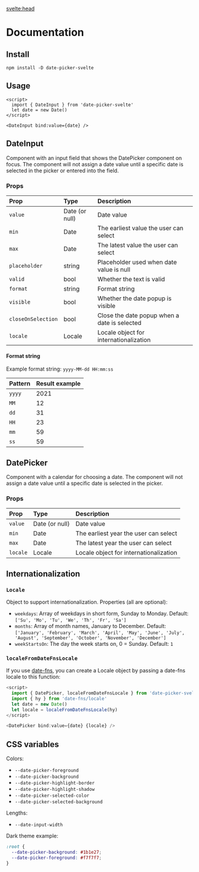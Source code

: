 <svelte:head>

  <title>Docs • Date Picker Svelte</title>
</svelte:head>

# Documentation

## Install

```
npm install -D date-picker-svelte
```

## Usage

```svelte
<script>
  import { DateInput } from 'date-picker-svelte'
  let date = new Date()
</script>

<DateInput bind:value={date} />
```

## DateInput

Component with an input field that shows the DatePicker component on focus.
The component will not assign a date value until a specific date is selected in the picker or entered into the field.

### Props

| Prop               | Type           | Description                                  |
| :----------------- |:---------------| :------------------------------------------- |
| `value`            | Date (or null) | Date value                                   |
| `min`              | Date           | The earliest value the user can select       |
| `max`              | Date           | The latest value the user can select         |
| `placeholder`      | string         | Placeholder used when date value is null     |
| `valid`            | bool           | Whether the text is valid                    |
| `format`           | string         | Format string                                |
| `visible`          | bool           | Whether the date popup is visible            |
| `closeOnSelection` | bool           | Close the date popup when a date is selected |
| `locale`           | Locale         | Locale object for internationalization       |

#### Format string

Example format string: `yyyy-MM-dd HH:mm:ss`

| Pattern | Result example |
| :------ | :------------- |
| `yyyy`  | 2021           |
| `MM`    | 12             |
| `dd`    | 31             |
| `HH`    | 23             |
| `mm`    | 59             |
| `ss`    | 59             |

## DatePicker

Component with a calendar for choosing a date.
The component will not assign a date value until a specific date is selected in the picker.

### Props

| Prop     | Type           | Description                            |
| :------- |:---------------| :------------------------------------- |
| `value`  | Date (or null) | Date value                             |
| `min`    | Date           | The earliest year the user can select  |
| `max`    | Date           | The latest year the user can select    |
| `locale` | Locale         | Locale object for internationalization |

## Internationalization

### `Locale`

Object to support internationalization. Properties (all are optional):

- `weekdays`: Array of weekdays in short form, Sunday to Monday. Default: `['Su', 'Mo', 'Tu', 'We', 'Th', 'Fr', 'Sa']`
- `months`: Array of month names, January to December. Default: `['January', 'February', 'March', 'April', 'May', 'June', 'July', 'August', 'September', 'October', 'November', 'December']`
- `weekStartsOn`: The day the week starts on, 0 = Sunday. Default: `1`

### `localeFromDateFnsLocale`

If you use [date-fns](https://date-fns.org/), you can create a Locale object by passing a date-fns locale to this function:

```js
<script>
  import { DatePicker, localeFromDateFnsLocale } from 'date-picker-svelte'
  import { hy } from 'date-fns/locale'
  let date = new Date()
  let locale = localeFromDateFnsLocale(hy)
</script>

<DatePicker bind:value={date} {locale} />
```

## CSS variables

Colors:

- `--date-picker-foreground`
- `--date-picker-background`
- `--date-picker-highlight-border`
- `--date-picker-highlight-shadow`
- `--date-picker-selected-color`
- `--date-picker-selected-background`

Lengths:

- `--date-input-width`

Dark theme example:

```css
:root {
  --date-picker-background: #1b1e27;
  --date-picker-foreground: #f7f7f7;
}
```
